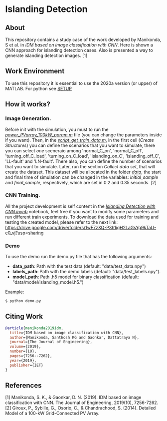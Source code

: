 # Islanding Detection

## About

This repository contains a study case of the work developed by Manikonda, S et al. in *IDM based on image classification with CNN*. Here is shown a CNN approach for islanding detection cases. Also is presented a way to generate islanding detection images. [1]

## Work Environment

To use this repository it is essential to use the 2020a version (or upper) of MATLAB.
For python see [SETUP](SETUP.md)

## How it works?

### Image Generation.

Before init with the simulation, you must to run the [*power_PVarray_100kW_param.m*](power_PVarray_100kW_param.m) file (you can change the parameters inside if you want). Then, in the [*script_get_train_data.m*](script_get_train_data.m), in the first cell (*Create Structures*) you can define the scenarios that you want to simulate, there you can select *one* sceneraio among 'normal_C_on', 'normal_C_off', 'turning_off_C_load', 'turning_on_C_load', 'islanding_on_C', 'islanding_off_C', 'LL-fault' and 'LN-fault'. There also, you can define the number of scenarios that you want to simulate. Later, run the section *Collect data set*, that will create the dataset. This dataset will be allocated in the folder [*data*](data), the start and final time of simulation can be changed in the variables: *initial_sample* and *final_sample*, respectively, which are set in 0.2 and 0.35 seconds. [2]

### CNN Training.

All the project development is self content in the [*Islanding Detection with CNN.ipynb*](data/Islanding_Detection_with_CNN.ipynb) notebook, feel free if you want to modify some parameters and run different train experiments. To download the data used for training and testing the created model, please refer to the next link: https://drive.google.com/drive/folders/1wF7zXQ-P3h1igH2LaGsYg9kTaU-e0_vj?usp=sharing

### Demo

To use the demo run the demo.py file that has the following arguments:

- **data_path**: Path with the test data (default: "data/test_data.npy")
- **labels_path**: Path with the demo labels (default: "data/test_labels.npy").
- **model_path**: Path .h5 model for binary classification (default: "data/model/islanding_model.h5.")

Example:

```sh
$ python demo.py
```

## Citing Work

```BibTeX
@article{manikonda2019idm,
  title={IDM based on image classification with CNN},
  author={Manikonda, Santhosh KG and Gaonkar, Dattatraya N},
  journal={The Journal of Engineering},
  volume={2019},
  number={10},
  pages={7256--7262},
  year={2019},
  publisher={IET}
}
```

## References

[1] Manikonda, S. K., & Gaonkar, D. N. (2019). IDM based on image classification with CNN. The Journal of Engineering, 2019(10), 7256-7262. \
[2] Giroux, P., Sybille, G., Osorio, C., & Chandrachood, S. (2014). Detailed Model of a 100-kW Grid-Connected PV Array.
